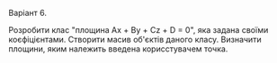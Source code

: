 Варіант 6.

Розробити клас "площина Ax + By + Cz + D = 0", яка задана своїми коєфіцієнтами. 
Створити масив об'єктів даного класу.
Визначити площини, яким належить введена корисстувачем точка.

